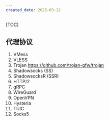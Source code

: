 ```yaml
---
created_date: 2025-03-12
---
```


[TOC]

## 代理协议

01. VMess
02. VLESS
03. Trojan https://github.com/trojan-gfw/trojan
04. Shadowsocks (SS)
05. ShadowsocksR (SSR)
06. HTTP/2
07. gRPC
08. WireGuard
09. OpenVPN
10. Hysteria
11. TUIC
12. Socks5
